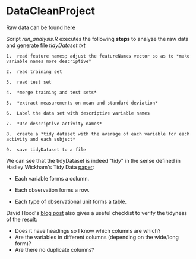 # DataCleanProject

Raw data can be found [here](https://d396qusza40orc.cloudfront.net/getdata%2Fprojectfiles%2FUCI%20HAR%20Dataset.zip)

Script *run_analysis.R* executes the following **steps** to analyze the raw data and generate file *tidyDataset.txt*

	1.	read feature names; adjust the featureNames vector so as to *make variable names more descriptive*

	2.	read training set

	3.	read test set

	4.	*merge training and test sets*

	5.	*extract measurements on mean and standard deviation*

	6.	Label the data set with descriptive variable names

	7.	*Use descriptive activity names*

	8.	create a *tidy dataset with the average of each variable for each activity and each subject*

	9.	save tidyDataset to a file
	
	
We can see that the tidyDataset is indeed "tidy" in the sense defined in Hadley Wickham's Tidy Data [paper](https://cran.r-project.org/web/packages/tidyr/vignettes/tidy-data.html):

* Each variable forms a column.

* Each observation forms a row.

* Each type of observational unit forms a table.


David Hood's [blog post](https://thoughtfulbloke.wordpress.com/2015/09/09/getting-and-cleaning-the-assignment/) also gives a useful checklist to verify the tidyness of the result:

* Does it have headings so I know which columns are which?
* Are the variables in different columns (depending on the wide/long form)?
* Are there no duplicate columns?
	
